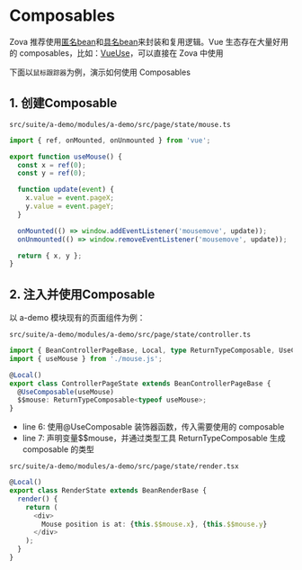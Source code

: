 # Composables

Zova 推荐使用[匿名bean](../essentials/ioc/anonymous-bean.md)和[具名bean](../essentials/ioc/named-bean.md)来封装和复用逻辑。Vue 生态存在大量好用的 composables，比如：[VueUse](https://vueuse.org/)，可以直接在 Zova 中使用

下面以`鼠标跟踪器`为例，演示如何使用 Composables

## 1. 创建Composable

`src/suite/a-demo/modules/a-demo/src/page/state/mouse.ts`

```typescript
import { ref, onMounted, onUnmounted } from 'vue';

export function useMouse() {
  const x = ref(0);
  const y = ref(0);

  function update(event) {
    x.value = event.pageX;
    y.value = event.pageY;
  }

  onMounted(() => window.addEventListener('mousemove', update));
  onUnmounted(() => window.removeEventListener('mousemove', update));

  return { x, y };
}
```

## 2. 注入并使用Composable

以 a-demo 模块现有的页面组件为例：

`src/suite/a-demo/modules/a-demo/src/page/state/controller.ts`

```typescript
import { BeanControllerPageBase, Local, type ReturnTypeComposable, UseComposable } from 'zova';
import { useMouse } from './mouse.js';

@Local()
export class ControllerPageState extends BeanControllerPageBase {
  @UseComposable(useMouse)
  $$mouse: ReturnTypeComposable<typeof useMouse>;
}
```

- line 6: 使用@UseComposable 装饰器函数，传入需要使用的 composable
- line 7: 声明变量$$mouse，并通过类型工具 ReturnTypeComposable 生成 composable 的类型

`src/suite/a-demo/modules/a-demo/src/page/state/render.tsx`

```typescript
@Local()
export class RenderState extends BeanRenderBase {
  render() {
    return (
      <div>
        Mouse position is at: {this.$$mouse.x}, {this.$$mouse.y}
      </div>
    );
  }
}
```
